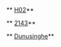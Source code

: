 ** [H02](https://github.com/duland94/2143-OOP-dunusinghe/tree/master/Assignments/H02)**
 
** [2143](https://github.com/duland94/2143-OOP-dunusinghe/tree/master/Assignments/H02)**
 
** [Dunusinghe](https://github.com/duland94/2143-OOP-dunusinghe/tree/master/Assignments/H02)**

